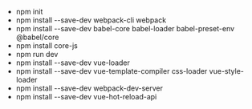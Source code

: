 - npm init
- npm install --save-dev webpack-cli webpack
- npm install --save-dev babel-core babel-loader babel-preset-env @babel/core
- npm install core-js
- npm run dev
- npm install --save-dev vue-loader
- npm install --save-dev vue-template-compiler css-loader vue-style-loader
- npm install --save-dev webpack-dev-server
- npm install --save-dev vue-hot-reload-api
